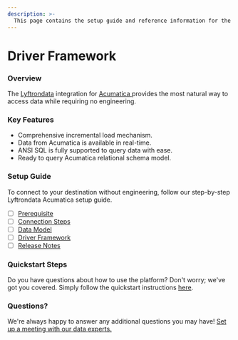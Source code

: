 ```yaml
---
description: >-
  This page contains the setup guide and reference information for the Acumatica source connector.
---
```


# Driver Framework

### Overview

The [Lyftrondata](https://www.lyftrondata.com/) integration for [Acumatica](https://www.lyftrondata.com/integration/finance-analytics/acumatica/)[ ](https://www.lyftrondata.com/integration/acumatica/)provides the most natural way to access data while requiring no engineering.

### Key Features

* Comprehensive incremental load mechanism.
* Data from Acumatica is available in real-time.&#x20;
* ANSI SQL is fully supported to query data with ease.
* Ready to query Acumatica relational schema model.

### Setup Guide

To connect to your destination without engineering, follow our step-by-step Lyftrondata Acumatica setup guide.

* [ ] [Prerequisite](../../finance-analytics/acumatica/prerequisite.md)
* [ ] [Connection Steps](../../finance-analytics/acumatica/connection-steps.md)
* [ ] [Data Model](../../finance-analytics/acumatica/data-model/)
* [ ] [Driver Framework](../../finance-analytics/acumatica/driver-framework/)
* [ ] [Release Notes](../../finance-analytics/acumatica/release-notes.md)

### Quickstart Steps

Do you have questions about how to use the platform? Don't worry; we've got you covered. Simply follow the quickstart instructions [here](../../../quickstart-steps.md).

### Questions? <a href="#questions" id="questions"></a>

We're always happy to answer any additional questions you may have! [Set up a meeting with our data experts.](https://www.lyftrondata.com/book-a-meeting/)


